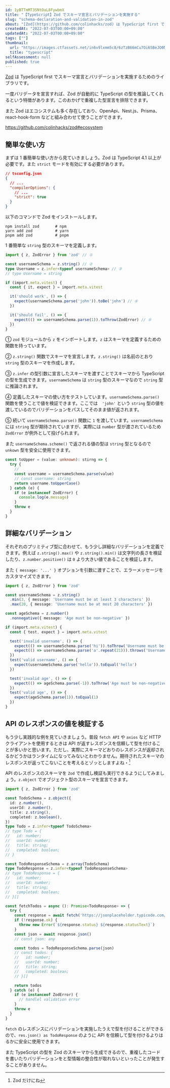 ```yaml
---
id: 1yBTTmMT3SNtOaL8FywbmX
title: "【TypeScript】Zod でスキーマ宣言とバリデーションを実施する"
slug: "schema-declaration-and-validation-in-zod"
about: "[Zod](https://github.com/colinhacks/zod) は TypeScript first でスキーマ宣言とバリデーションを実施するためのライブラリです。  一度バリデータを宣言すれば、Zod が自動的に TypeScript の型を推論してくれるという特徴があります。このおかげで重複した型宣言を排除できます。  また、Zod はエコシステムも多く存在しており、OpenApi、Nest.js、Prisma、react-hook-form などと組み合わせて使うことができます。"
createdAt: "2022-07-03T00:00+09:00"
updatedAt: "2022-07-03T00:00+09:00"
tags: [""]
thumbnail:
  url: "https://images.ctfassets.net/in6v9lxmm5c8/6zTzB66mCu7Oi65BeJO0Nh/c9a64c4494dde084026cbfa28fa0d044/__________________________3_.png"
  title: "typescript"
selfAssessment: null
published: true
---
```

[Zod](https://github.com/colinhacks/zod) は TypeScript first でスキーマ宣言とバリデーションを実施するためのライブラリです。

一度バリデータを宣言すれば、Zod が自動的に TypeScript の型を推論してくれるという特徴があります。このおかげで重複した型宣言を排除できます。

また Zod はエコシステムも多く存在しており、OpenApi、Nest.js、Prisma、react-hook-form などと組み合わせて使うことができます。

https://github.com/colinhacks/zod#ecosystem

## 簡単な使い方

まずは 1 番簡単な使い方から見ていきましょう。Zod は TypeScript 4.1 以上が必要です。また `strict` モードを有効にする必要があります。

```json
// tsconfig.json
{
  // ...
  "compilerOptions": {
    // ...
    "strict": true
  }
}
```

以下のコマンドで Zod をインストールします。

```
npm install zod       # npm
yarn add zod          # yarn
pnpm add zod          # pnpm
```

1 番簡単な `string` 型のスキーマを定義します。

```ts
import { z, ZodError } from 'zod' // ①

const usernameSchema = z.string() // ②
type Username = z.infer<typeof usernameSchema> // ③
// type Username = string

if (import.meta.vitest) {
  const { it, expect } = import.meta.vitest

  it('should work', () => {
    expect(usernameSchema.parse('john')).toBe('john') // ④
  })

  it('should fail', () => {
    expect(() => usernameSchema.parse(1)).toThrow(ZodError) // ⑤
  })
}
```

① `zod` モジュールから `z` をインポートします。`z` はスキーマを定義するための関数を持っています。

② `z.string()` 関数でスキーマを宣言します。`z.string()` は名前のとおり `string` 型のスキーマを作成します。

③ `z.infer` の型引数に宣言したスキーマを渡すことでスキーマから TypeScript の型を生成できます。`usernameSchema` は `string` 型のスキーマなので `string` 型に推論されます。

④ 定義したスキーマの使い方をテストしています。`usernameSchema.parse()` 関数を使うことで値を検証できます。ここでは　`'john'` という `string` 型の値を渡しているのでバリデーションをパスしてそのまま値が返されます。

⑤ 続いて `usernameSchema.parse()` 関数に `1` を渡しています。`usernameSchema` には `string` 型が期待されていますが、実際には `number` 型が渡されているため `ZodError` が例外として投げられます。

また `usernameSchema.scheme()` で返される値の型は `string` 型となるので `unkown` 型を安全に使用できます。

```ts
const toUpper = (value: unknown): stirng => {
  try {
    // 
    const username = usernameSchema.parse(value) 
    // const username: string
    return username.toUpperCase()
  } catch (e) {
    if (e instanceof ZodError) {
      console.log(e.message)
    }
    throw e
  }
}
```

## 詳細なバリデーション

それぞれのプリミティブ型に合わせて、もう少し詳細なバリデーションを定義できます。例えば `z.string().max()` や `z.string().min()` は文字列の長さを検証したり、`z.number.positive()` は `0` より大きい値であることを検証します。

また `{ message: '...' }` オプションを引数に渡すことで、エラーメッセージをカスタマイズできます。

```ts
import { z, ZodError } from 'zod'

const usernameSchema = z.string()
  .min(3, { message: 'Username must be at least 3 characters' })
  .max(20, { message: 'Username must be at most 20 characters' })

const ageSchema = z.number()
  .nonnegative({ message: 'Age must be non-negative' })

if (import.meta.vitest) {
  const { test, expect } = import.meta.vitest

  test('invalid username', () => {
    expect(() => usernameSchema.parse('hi')).toThrow('Username must be at least 3 characters')
    expect(() => usernameSchema.parse('a'.repeat(21))).throws('Username must be at most 20 characters')
  })
  test('valid username', () => {
    expect(usernameSchema.parse('hello')).toEqual('hello')
  })

  test('invalid age', () => {
    expect(() => ageSchema.parse(-1)).toThrow('Age must be non-negative')
  })
  test('valid age', () => {
    expect(ageSchema.parse(1)).toEqual(1)
  })
}
```

## API のレスポンスの値を検証する

もう少し実践的な例を見ていきましょう。普段 `fetch API` や `axios` など HTTP クライアントを使用するときは API が返すレスポンスを信頼して型を付けることが多いかと思います。ただし、実際にスキーマどおりのレスポンスが返却されるかどうかはランタイムになってみないとわかりません。期待されたスキーマのレスポンスが返ってこないことを考えるとゾッとしますよね・[^1]

API のレスポンスのスキーマを `Zod` で作成し検証も実行できるようにしてみましょう。`z.object` でオブジェクト型のスキーマを宣言できます。

```ts
import { z, ZodError } from 'zod'

const TodoSchema = z.object({
  id: z.number(),
  userId: z.number(),
  title: z.string(),
  completed: z.boolean(),
})
type Todo = z.infer<typeof TodoSchema>
// type Todo = {
//   id: number;
//   userId: number;
//   title: string;
//   completed: boolean;
// }

const TodoResponseSchema = z.array(TodoSchema)
type TodoResponse = z.infer<typeof TodoResponseSchema>
// type TodoResponse = {
//   id: number;
//   userId: number;
//   title: string;
//   completed: boolean;
// }[]

const fetchTodos = async (): Promise<TodoResponse> => {
  try {
    const response = await fetch('https://jsonplaceholder.typicode.com/todos')
    if (!response.ok) {
      throw new Error(`${response.status} ${response.statusText}`)
    }
    const json = await response.json()
    // const json: any

    const todos = TodoResponseSchema.parse(json)
    // const todos: {
    //   id: number;
    //   userId: number;
    //   title: string;
    //   completed: boolean;
    // }[]

    return todos
  } catch (e) {
    if (e instanceof ZodError) {
      // handlel validation error
    }
    throw e
  }
}
```

`fetch` のレスポンスにバリデーションを実施したうえで型を付けることができるので、`res.json() as TodoResponse` のように API を信頼して型を付けるよりはるかに安全に使用できます。

また TypeScript の型を Zod のスキーマから生成できるので、重複したコードを書いたりバリデーションをと型情報の整合性が取れないといったことが発生することがありません。

[^1]: Zod だけにね
